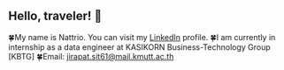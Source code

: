 ## Hello, traveler! 🍂
🍀My name is Nattrio. You can visit my [LinkedIn](https://www.linkedin.com/in/jirapat-klaokliang-7272141a4/)  profile.
🍀I am currently in internship as a data engineer at KASIKORN Business-Technology Group [KBTG]
🍀Email: jirapat.sit61@mail.kmutt.ac.th
